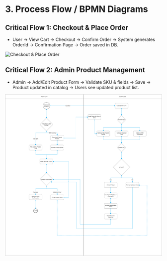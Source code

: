 # 3. Process Flow / BPMN Diagrams

## Critical Flow 1: Checkout & Place Order
   - User → View Cart → Checkout → Confirm Order → System generates OrderId → Confirmation Page → Order saved in DB.

![Checkout & Place Order](images/Checkout_Place_Order_BPMN.jpg)
## Critical Flow 2: Admin Product Management
   - Admin → Add/Edit Product Form → Validate SKU & fields → Save → Product updated in catalog → Users see updated product list.

![Admin Product Management](images/Admin_Product_Management_BPMN.png)
